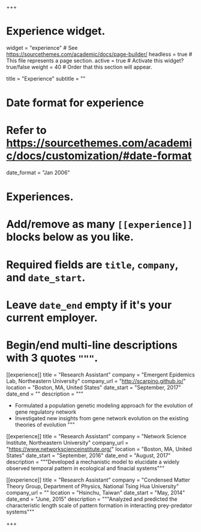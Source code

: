 +++
# Experience widget.
widget = "experience"  # See https://sourcethemes.com/academic/docs/page-builder/
headless = true  # This file represents a page section.
active = true  # Activate this widget? true/false
weight = 40  # Order that this section will appear.

title = "Experience"
subtitle = ""

# Date format for experience
#   Refer to https://sourcethemes.com/academic/docs/customization/#date-format
date_format = "Jan 2006"

# Experiences.
#   Add/remove as many `[[experience]]` blocks below as you like.
#   Required fields are `title`, `company`, and `date_start`.
#   Leave `date_end` empty if it's your current employer.
#   Begin/end multi-line descriptions with 3 quotes `"""`.
[[experience]]
  title = "Research Assistant"
  company = "Emergent Epidemics Lab, Northeastern University"
  company_url = "http://scarpino.github.io/"
  location = "Boston, MA, United States"
  date_start = "September, 2017"
  date_end = ""
  description = """
  * Formulated a population genetic modeling approach for the evolution of gene regulatory network
  * Investigated new insights from gene network evolution on the existing theories of evolution
  """

[[experience]]
  title = "Research Assistant"
  company = "Network Science Institute, Northeastern University"
  company_url = "https://www.networkscienceinstitute.org/"
  location = "Boston, MA, United States"
  date_start = "September, 2016"
  date_end = "August, 2017"
  description = """Developed a mechanistic model to elucidate a widely observed temporal pattern in ecological and finacial systems"""

[[experience]]
  title = "Research Assistant"
  company = "Condensed Matter Theory Group, Department of Physics, National Tsing Hua University"
  company_url = ""
  location = "Hsinchu, Taiwan"
  date_start = "May, 2014"
  date_end = "June, 2015"
  description = """Analyzed and predicted the characteristic length scale of pattern formation in interacting prey-predator systems"""

+++
